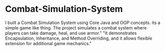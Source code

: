 # Combat-Simulation-System
I built a Combat Simulation System using Core Java and OOP concepts.
its a simple game like thing.
The project simulates a combat system where players can take damage, heal, and use armor."
"It demonstrates Encapsulation, Inheritance, and Method Overriding, and it allows flexible extension for additional game mechanics."
